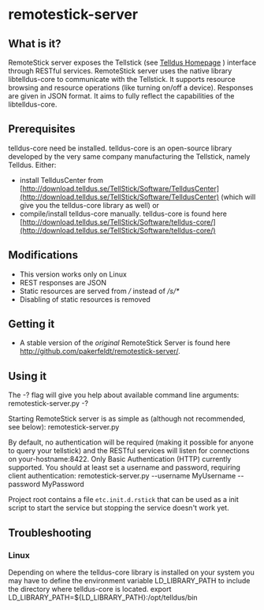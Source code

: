 # remotestick-server

## What is it?
RemoteStick server exposes the Tellstick
(see [Telldus Homepage](http://www.telldus.se) ) interface through RESTful
services. RemoteStick server uses the native library libtelldus-core to
communicate with the Tellstick. It supports resource browsing and resource
operations (like turning on/off a device). Responses are given in JSON format.
It aims to fully reflect the capabilities of the libtelldus-core.

## Prerequisites
telldus-core need be installed. telldus-core is an open-source library developed
by the very same company manufacturing the Tellstick, namely Telldus.
Either:

 * install TelldusCenter from
 [http://download.telldus.se/TellStick/Software/TelldusCenter](http://download.telldus.se/TellStick/Software/TelldusCenter)
 (which will give you the telldus-core library as well) or
 * compile/install telldus-core manually. telldus-core is found here
 [http://download.telldus.se/TellStick/Software/telldus-core/](http://download.telldus.se/TellStick/Software/telldus-core/)

## Modifications
  * This version works only on Linux
  * REST responses are JSON
  * Static resources are served from _/_ instead of _/s/*_
  * Disabling of static resources is removed

## Getting it

 * A stable version of the *original* RemoteStick Server is found here
 http://github.com/pakerfeldt/remotestick-server/.

## Using it
The -? flag will give you help about available command line arguments:
    remotestick-server.py -?

Starting RemoteStick server is as simple as (although not recommended, see
below):
    remotestick-server.py

By default, no authentication will be required (making it possible for anyone to
query your tellstick) and the RESTful services will listen for connections on
your-hostname:8422. Only Basic Authentication (HTTP) currently supported.
You should at least set a username and password, requiring client
authentication:
    remotestick-server.py --username MyUsername --password MyPassword

Project root contains a file `etc.init.d.rstick` that can be used as a init script to start 
the service but stopping the service doesn't work yet.

## Troubleshooting

### Linux
Depending on where the telldus-core library is installed on your system you may
have to define the environment variable LD_LIBRARY_PATH to include the directory
where telldus-core is located.
    export LD_LIBRARY_PATH=${LD_LIBRARY_PATH}:/opt/telldus/bin
